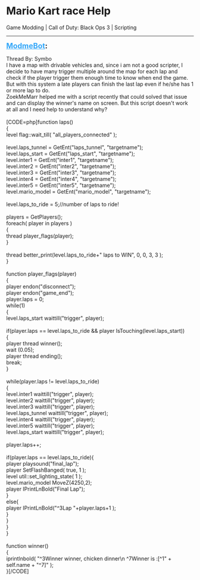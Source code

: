 # Mario Kart race Help
Game Modding | Call of Duty: Black Ops 3 | Scripting

---
<strong style="font-size: 1.4em;"><span style="text-decoration: underline;text-decoration-color: #34a7f9;"><span style="color:#34a7f9;">ModmeBot</span></span>:</strong>

<p>Thread By: Symbo<br />I have a map with drivable vehicles and, since i am not a good scripter, I decide to have many trigger multiple around the map for each lap and check if the player trigger them enough time to know when end the game.<br />But with this system a late players can finish the last lap even if he/she has 1 or more lap to do.<br />ZoekMeMarr helped me with a script recently that could solved that issue and can display the winner&#39;s name on screen. But this script doesn&#39;t work at all and I need help to understand why? <br /> <br />[CODE=php]function laps()<br />{<br />	level flag::wait_till( &quot;all_players_connected&quot; );<br /><br />	level.laps_tunnel = GetEnt(&quot;laps_tunnel&quot;, &quot;targetname&quot;);<br />	level.laps_start = GetEnt(&quot;laps_start&quot;, &quot;targetname&quot;);<br />	level.inter1 = GetEnt(&quot;inter1&quot;, &quot;targetname&quot;);<br />	level.inter2 = GetEnt(&quot;inter2&quot;, &quot;targetname&quot;);<br />	level.inter3 = GetEnt(&quot;inter3&quot;, &quot;targetname&quot;);<br />	level.inter4 = GetEnt(&quot;inter4&quot;, &quot;targetname&quot;);<br />	level.inter5 = GetEnt(&quot;inter5&quot;, &quot;targetname&quot;);<br />	level.mario_model = GetEnt(&quot;mario_model&quot;, &quot;targetname&quot;);<br /><br />	level.laps_to_ride = 5;//number of laps to ride!<br /><br />    players = GetPlayers();<br />	foreach( player in players )  <br />	{<br />		thread player_flags(player);<br />	}<br /><br />	thread better_print(level.laps_to_ride+&quot; laps to WIN&quot;, 0, 0, 3, 3 );<br />}<br /><br />function player_flags(player)<br />{<br />   player endon(&quot;disconnect&quot;);<br />   player endon(&quot;game_end&quot;);<br />   player.laps = 0;<br />   while(1)<br />   {<br />		level.laps_start waittill(&quot;trigger&quot;, player);<br /><br />		if(player.laps == level.laps_to_ride &amp;&amp; player IsTouching(level.laps_start))<br />		{<br />			player thread winner();<br />			wait (0.05);<br />			player thread ending();<br />			break;<br />		}<br />        <br />        while(player.laps != level.laps_to_ride)<br />        {<br />        	level.inter1 waittill(&quot;trigger&quot;, player);<br />			level.inter2 waittill(&quot;trigger&quot;, player);<br />			level.inter3 waittill(&quot;trigger&quot;, player);<br />			level.laps_tunnel waittill(&quot;trigger&quot;, player);<br />			level.inter4 waittill(&quot;trigger&quot;, player);<br />			level.inter5 waittill(&quot;trigger&quot;, player);<br />			level.laps_start waittill(&quot;trigger&quot;, player);<br />			<br />			player.laps++;<br /><br />			if(player.laps == level.laps_to_ride){<br />				player playsound(&quot;final_lap&quot;);<br />				player SetFlashBanged( true, 1 );<br />				level util::set_lighting_state( 1 );<br />				level.mario_model MoveZ(4250,2);<br />				player IPrintLnBold(&quot;Final Lap&quot;);<br />			}<br />			else{<br />				player IPrintLnBold(&quot;^3Lap &quot;+player.laps+1 );<br />			}<br />        }<br />    }<br />}<br /><br />function winner()<br />{<br />	iprintlnbold( &quot;^3Winner winner, chicken dinner\n ^7Winner is :[^1&quot; + self.name + &quot;^7]&quot; );<br />}[/CODE]</p>
